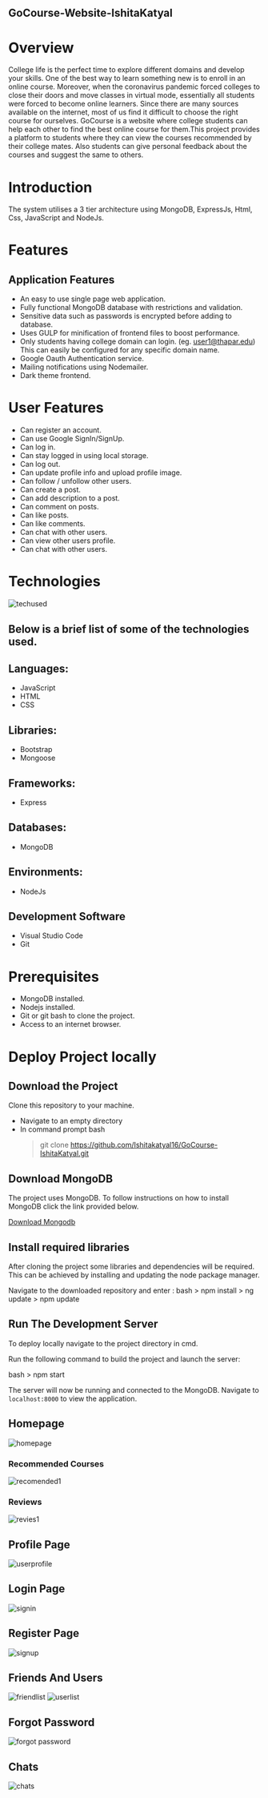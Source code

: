 ## GoCourse-Website-IshitaKatyal

# Overview
College life is the perfect time to explore different domains and develop your skills. One of the best way to learn something new is to enroll in an online course. Moreover, when the coronavirus pandemic forced colleges to close their doors and move classes in virtual mode, essentially all students were forced to become online learners. Since there are many sources available on the internet, most of us find it difficult to choose the right course for ourselves. GoCourse is a website where college students can help each other to find the best online course for them.This project provides a platform to students where they can view the courses recommended by their college mates. Also students can give personal feedback about the courses and suggest the same to others. 

# Introduction
The system utilises a 3 tier architecture using MongoDB, ExpressJs, Html, Css, JavaScript and NodeJs.

# Features
## Application Features
* An easy to use single page web application.
* Fully functional MongoDB database with restrictions and validation.
* Sensitive data such as passwords is encrypted before adding to database.
* Uses GULP for minification of frontend files to boost performance.
* Only students having college domain can login. (eg. user1@thapar.edu) This can easily be configured for any specific domain name.
* Google Oauth Authentication service.
* Mailing notifications using Nodemailer.
* Dark theme frontend.

# User Features
* Can register an account.
* Can use Google SignIn/SignUp.
* Can log in.
* Can stay logged in using local storage.
* Can log out.
* Can update profile info and upload profile image.
* Can follow / unfollow other users.
* Can create a post.
* Can add description to a post.
* Can comment on posts.
* Can like posts.
* Can like comments.
* Can chat with other users.
* Can view other users profile.
* Can chat with other users.

# Technologies
![techused](https://user-images.githubusercontent.com/94470168/181748591-37db5c5e-0712-4237-b824-a883c94d7b99.jpeg)

## Below is a brief list of some of the technologies used.

## Languages:
* JavaScript
* HTML
* CSS
## Libraries:
* Bootstrap
* Mongoose
## Frameworks:
* Express
## Databases:
* MongoDB
## Environments:
* NodeJs
## Development Software
* Visual Studio Code
* Git

# Prerequisites
* MongoDB installed.
* Nodejs installed.
* Git or git bash to clone the project.
* Access to an internet browser.

# Deploy Project locally

## Download the Project
Clone this repository to your machine.
- Navigate to an empty directory
- In command prompt 
bash
	> git clone https://github.com/Ishitakatyal16/GoCourse-IshitaKatyal.git


## Download MongoDB
The project uses MongoDB. To follow instructions on how to install MongoDB click the link provided below.

[Download Mongodb](https://treehouse.github.io/installation-guides/windows/mongo-windows.html) 

## Install required libraries
After cloning the project some libraries and dependencies will be required. This can be achieved by installing and updating the node package manager.

Navigate to the downloaded repository and enter	:
bash
    > npm install
    > ng update
    > npm update 
	

## Run The Development Server
To deploy locally navigate to the project directory in cmd. 

Run the following command to build the project and launch the server:

bash
    > npm start


The server will now be running and connected to the MongoDB. Navigate to ``localhost:8000`` to view the application.

## Homepage

![homepage](https://user-images.githubusercontent.com/94470168/181747645-b0f49d99-fe52-446e-9894-01ea5bdceccf.jpg)
### Recommended Courses
![recomended1](https://user-images.githubusercontent.com/94470168/181753634-5cae8954-f601-41df-b394-6810a9885eb0.jpg)


### Reviews
![revies1](https://user-images.githubusercontent.com/94470168/181753664-6cedb5a7-a81a-4588-866b-682ed195b0ff.jpg)


## Profile Page


![userprofile](https://user-images.githubusercontent.com/94470168/181748980-346eb80b-099c-46e4-97b2-b0e648414c6a.jpg)

## Login Page

![signin](https://user-images.githubusercontent.com/94470168/181749055-41f3b636-0271-449f-aba4-f01d4dd1da06.jpg)

## Register Page
![signup](https://user-images.githubusercontent.com/94470168/181751228-520edfaa-75ff-4c2c-bd18-7e8f606fd078.jpg)

## Friends And Users

![friendlist](https://user-images.githubusercontent.com/94470168/181752097-face831d-ff94-4659-8d09-1fe1410e1941.jpg)
![userlist](https://user-images.githubusercontent.com/94470168/181752124-6310b08e-2e6e-40b4-96c8-bc86d9a23722.jpg)

## Forgot Password

![forgot password](https://user-images.githubusercontent.com/94470168/181754066-dff96819-2814-41b5-bfa7-b41a1ba44a02.jpg)

## Chats

![chats](https://user-images.githubusercontent.com/94470168/181755965-e94deec8-493e-48b6-bb09-0dc2ff76b558.jpg)

